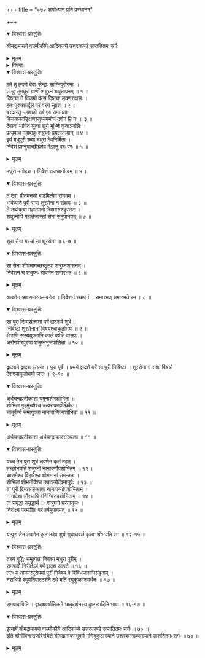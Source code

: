 +++
title = "०७० अयोध्याम् प्रति प्रस्थानम्"

+++

<details open><summary>विश्वास-प्रस्तुतिः</summary>

श्रीमद्रामायणे वाल्मीकीये आदिकाव्ये उत्तरकाण्डे सप्ततितमः सर्गः
</details>

<details><summary>मूलम्</summary>

श्रीमद्रामायणे वाल्मीकीये आदिकाव्ये उत्तरकाण्डे सप्ततितमः सर्गः
</details>

<details><summary>विषयाः</summary>

शत्रुघ्नेन लवणासुरे हते  
देवैः शत्रु-घ्न--प्रशंसन-पूर्वकं  
तस्मै वर-दानेन स्वावास-गमनम् ॥ १ ॥  
मधु-पुर्यां प्रजा-पालनं कृतवता शत्रुघ्नेन  
द्वा-दशे वर्षे  
श्री-राम-दिदृक्षया अयोध्या-गमन-निर्धारणम् ॥ २ ॥
</details>

<details open><summary>विश्वास-प्रस्तुतिः</summary>

हते तु लवणे देवाः सेन्द्राः साग्निपुरोगमाः ।  
ऊचुः सुमधुरां वाणीं शत्रुघ्नं शत्रुतापनम् ॥ १ ॥  
दिष्ट्या ते विजयो वत्स दिष्ट्या लवणराक्षसः ।  
हतः पुरुषशार्दूल वरं वरय सुव्रत ॥ २ ॥  
वरदास्तु महावाहो सर्व एव समागताः ।  
विजयाकाङ्क्षिणस्तुभ्यममोघं दर्शनं हि नः ॥ ३ ॥  
देवानां भाषितं श्रुत्वा शूरो मूर्ध्नि कृताञ्जलिः ।  
प्रत्युवाच महाबाहुः शत्रुघ्नः प्रयतात्मवान् ॥ ४ ॥  
इयं मधुपुरी रम्या मधुरा देवनिर्मिता ।  
निवेशं प्राप्नुयाच्छीघ्रमेष मेऽस्तु वरः परः ॥ ५ ॥
</details>

<details><summary>मूलम्</summary>

हते तु लवणे देवाः सेन्द्राः साग्निपुरोगमाः ।  
ऊचुः सुमधुरां वाणीं शत्रुघ्नं शत्रुतापनम् ॥ १ ॥  
दिष्ट्या ते विजयो वत्स दिष्ट्या लवणराक्षसः ।  
हतः पुरुषशार्दूल वरं वरय सुव्रत ॥ २ ॥  
वरदास्तु महावाहो सर्व एव समागताः ।  
विजयाकाङ्क्षिणस्तुभ्यममोघं दर्शनं हि नः ॥ ३ ॥  
देवानां भाषितं श्रुत्वा शूरो मूर्ध्नि कृताञ्जलिः ।  
प्रत्युवाच महाबाहुः शत्रुघ्नः प्रयतात्मवान् ॥ ४ ॥  
इयं मधुपुरी रम्या मधुरा देवनिर्मिता ।  
निवेशं प्राप्नुयाच्छीघ्रमेष मेऽस्तु वरः परः ॥ ५ ॥
</details>

मधुरा मनोहरा । निवेशं राजधानीत्वम् ॥ ५ ॥

<details open><summary>विश्वास-प्रस्तुतिः</summary>

तं देवाः प्रीतमनसो बाढमित्येव राघवम् ।  
भविष्यति पुरी रम्या शूरसेना न संशयः ॥ ६ ॥  
ते तथोक्त्वा महात्मानो दिवमारुरुहुस्तदा ।  
शत्रुघ्नोपि महातेजास्तां सेनां समुपानयत् ॥ ७ ॥
</details>

<details><summary>मूलम्</summary>

तं देवाः प्रीतमनसो बाढमित्येव राघवम् ।  
भविष्यति पुरी रम्या शूरसेना न संशयः ॥ ६ ॥  
ते तथोक्त्वा महात्मानो दिवमारुरुहुस्तदा ।  
शत्रुघ्नोपि महातेजास्तां सेनां समुपानयत् ॥ ७ ॥
</details>

शूरा सेना यस्यां सा शूरसेना ॥ ६-७ ॥

<details open><summary>विश्वास-प्रस्तुतिः</summary>

सा सेना शीघ्रमागच्छच्छ्रुत्वा शत्रुघ्नशासनम् ।  
निवेशनं च शत्रुघ्नः श्रावणेन समारभत् ॥ ८ ॥
</details>

<details><summary>मूलम्</summary>

सा सेना शीघ्रमागच्छच्छ्रुत्वा शत्रुघ्नशासनम् ।  
निवेशनं च शत्रुघ्नः श्रावणेन समारभत् ॥ ८ ॥
</details>

श्रावणेन श्रावणमासालम्बनेन । निवेशनं स्थापनं । समारभत् समारभते स्म ॥ ८ ॥

<details open><summary>विश्वास-प्रस्तुतिः</summary>

सा पुरा दिव्यसंकाशा वर्षे द्वादशमे शुभे ।  
निविष्टा शूरसेनानां विषयश्चाकुतोभयः ॥ ९ ॥  
क्षेत्राणि सस्ययुक्तानि काले वर्षति वासवः ।  
अरोगवीरपुरुषा शत्रुघ्नभुजपालिता ॥ १० ॥
</details>

<details><summary>मूलम्</summary>

सा पुरा दिव्यसंकाशा वर्षे द्वादशमे शुभे ।  
निविष्टा शूरसेनानां विषयश्चाकुतोभयः ॥ ९ ॥  
क्षेत्राणि सस्ययुक्तानि काले वर्षति वासवः ।  
अरोगवीरपुरुषा शत्रुघ्नभुजपालिता ॥ १० ॥
</details>

द्वादशमे द्वादश इत्यर्थः । पुरा पूर्वं । प्रथमे द्वादशे वर्षे सा पुरी निविष्टा । शूरसेनानां राज्ञां विषयो देशश्चाकुतोभयो जातः ॥ ९-१० ॥

<details open><summary>विश्वास-प्रस्तुतिः</summary>

अर्धचन्द्रप्रतीकाशा यमुनातीरशोभिता ॥  
शोभिता गृहमुख्यैश्च चत्वरापणवीथिकैः ।  
चातुर्वर्ण्य समायुक्ता नानावाणिज्यशोभिता ॥ ११ ॥
</details>

<details><summary>मूलम्</summary>

अर्धचन्द्रप्रतीकाशा यमुनातीरशोभिता ॥  
शोभिता गृहमुख्यैश्च चत्वरापणवीथिकैः ।  
चातुर्वर्ण्य समायुक्ता नानावाणिज्यशोभिता ॥ ११ ॥
</details>

अर्धचन्द्रप्रतीकाशा अर्धचन्द्राकारसंस्थाना ॥ ११ ॥

<details open><summary>विश्वास-प्रस्तुतिः</summary>

यच्च तेन पुरा शुभ्रं लवणेन कृतं महत् ।  
तच्छोभयति शत्रुघ्नो नानावर्णोपशोभितम् ॥ १२ ॥  
आरामैश्च विहारैश्च शोभमानां समन्ततः ।  
शोभितां शोभनीयैश्च तथाऽन्यैर्देवमानुषैः ॥ १३ ॥  
तां पुरीं दिव्यसङ्काशां नानापण्योपशोभिताम् ।  
नानादेशागतैश्चापि वणिग्भिरुपशोभिताम् ॥ १४ ॥  
तां समृद्धां समृद्धार्थ ः शत्रुघ्नो भरतानुजः ।  
निरीक्ष्य परमप्रीतः परं हर्षमुपागमत् ॥ १५ ॥
</details>

<details><summary>मूलम्</summary>

यच्च तेन पुरा शुभ्रं लवणेन कृतं महत् ।  
तच्छोभयति शत्रुघ्नो नानावर्णोपशोभितम् ॥ १२ ॥  
आरामैश्च विहारैश्च शोभमानां समन्ततः ।  
शोभितां शोभनीयैश्च तथाऽन्यैर्देवमानुषैः ॥ १३ ॥  
तां पुरीं दिव्यसङ्काशां नानापण्योपशोभिताम् ।  
नानादेशागतैश्चापि वणिग्भिरुपशोभिताम् ॥ १४ ॥  
तां समृद्धां समृद्धार्थ ः शत्रुघ्नो भरतानुजः ।  
निरीक्ष्य परमप्रीतः परं हर्षमुपागमत् ॥ १५ ॥
</details>

यत्पुरा तेन लवणेन कृतं तदेव शुभ्रं सुधाधवलं कृत्वा शोभयति स्म ॥ १२-१५ ॥

<details open><summary>विश्वास-प्रस्तुतिः</summary>

तस्य बुद्धिः समुत्पन्ना निवेश्य मधुरां पुरीम् ।  
रामपादौ निरीक्षेऽहं वर्षे द्वादश आगते ॥ १६ ॥  
ततः स ताममरपुरोपमां पुरीं निवेश्य वै विविधजनाभिसंवृताम् ।  
नराधिपो रघुपतिपाददर्शने दधे मतिं रघुकुलवंशवर्धनः ॥ १७ ॥
</details>

<details><summary>मूलम्</summary>

तस्य बुद्धिः समुत्पन्ना निवेश्य मधुरां पुरीम् ।  
रामपादौ निरीक्षेऽहं वर्षे द्वादश आगते ॥ १६ ॥  
ततः स ताममरपुरोपमां पुरीं निवेश्य वै विविधजनाभिसंवृताम् ।  
नराधिपो रघुपतिपाददर्शने दधे मतिं रघुकुलवंशवर्धनः ॥ १७ ॥
</details>

रामपादाविति । द्वादशवर्षातिक्रमे भ्रातृदर्शनस्य दुष्टत्वादिति भावः ॥ १६-१७ ॥

<details open><summary>विश्वास-प्रस्तुतिः</summary>

इत्यार्षे श्रीमद्रामायणे वाल्मीकीये आदिकाव्ये उत्तरकाण्डे सप्ततितमः सर्गः ॥ ७० ॥  
इति श्रीगोविन्दराजविरचिते श्रीमद्रामायणभूषणे मणिमुकुटाख्याने उत्तरकाण्डव्याख्याने सप्ततितमः सर्गः ॥ ७० ॥
</details>

<details><summary>मूलम्</summary>

इत्यार्षे श्रीमद्रामायणे वाल्मीकीये आदिकाव्ये उत्तरकाण्डे सप्ततितमः सर्गः ॥ ७० ॥  
इति श्रीगोविन्दराजविरचिते श्रीमद्रामायणभूषणे मणिमुकुटाख्याने उत्तरकाण्डव्याख्याने सप्ततितमः सर्गः ॥ ७० ॥
</details>

